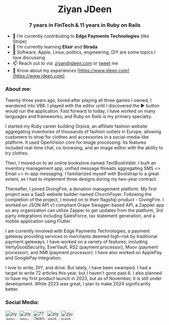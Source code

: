 <h1 align="center">Ziyan JDeen</h1>
<h3 align="center">7 years in FinTech & 11 years in Ruby on Rails</h3>

- 🔭 I’m currently contributing to **Edge Payments Technologies** (like Stripe)
- 🌱 I’m currently learning **Elixir** and **Strada**
- 💬 Software, Apple, Linux, politics, engineering, DIY are some topics I love discussing
- 📫 Reach out to via: ziyan@jdeen.com or [tweet](https://twitter.com/ziyanjunaideen) me
- 📄 Know about my experiences [https://www.jdeen.com](https://www.jdeen.com)


<h3 align="left">About me:</h3>

Twenty-three years ago, bored after playing all three games I owned, I wandered into VB6. I played with the editor until I discovered the ▶️ button would run the application. Fast forward to today, I have worked on many languages and frameworks, and Ruby on Rails is my primary specialty.

I started my Ruby career building Orpiva, an affiliate fashion website aggregating inventories of thousands of fashion outlets in Europe, allowing customers to shop for clothes and accessories in a social-media-like platform. It used OpenVision core for image processing. Its features included real-time chat, co-browsing, and an image editor with the ability to try clothes.

Then, I moved on to an online bookstore named TextBookValet. I built an inventory management app, unified message threads aggregating SMS <> Email <> in-app messaging. I familiarized myself with Bootstrap to a great extent, as I had to implement three designs during my two-year contract.

Thereafter, I joined GivingFire, a donation management platform. My first project was a SaaS website builder named ChurchFoyer. Following the completion of the project, I moved on to their flagship product - GivingFire. I worked on JSON API v1 compliant Grape Swagger-based API, a Zappier app so any organization can utilize Zapper to get updates from the platform, 3rd party integrations including SalesForce, tax statement generation, and a mobile application using Flutter.

I am currently involved with Edge Payments Technologies, a payment gateway providing services to merchants deemed high-risk by traditional payment gateways. I have worked on a variety of features, including VertyGoodSecurity, EverVault, RS2 (payment processor), Moov (payment processor), and NMI (payment processor). I have also worked on ApplePay and GooglePay integration.

I love to write, DIY, and drive. But lately, I have been swamped. I had a target to write 72 articles this year, but I haven't gone past 6. I also planned to have my first product launch in 2023, but as of November, it is still under development. While 2023 was great, I plan to make 2024 significantly better.

<h3 align="left">Social Media:</h3>
<p align="left">
<a href="https://twitter.com/ziyanjunaideen" target="blank"><img align="center" src="https://raw.githubusercontent.com/rahuldkjain/github-profile-readme-generator/master/src/images/icons/Social/twitter.svg" alt="ziyanjunaideen" height="30" width="40" /></a>
<a href="https://linkedin.com/in/ziyanjunaideen" target="blank"><img align="center" src="https://raw.githubusercontent.com/rahuldkjain/github-profile-readme-generator/master/src/images/icons/Social/linked-in-alt.svg" alt="ziyanjunaideen" height="30" width="40" /></a>
<a href="https://stackoverflow.com/users/777880" target="blank"><img align="center" src="https://raw.githubusercontent.com/rahuldkjain/github-profile-readme-generator/master/src/images/icons/Social/stack-overflow.svg" alt="777880" height="30" width="40" /></a>
<a href="https://fb.com/ziyanjdeen" target="blank"><img align="center" src="https://raw.githubusercontent.com/rahuldkjain/github-profile-readme-generator/master/src/images/icons/Social/facebook.svg" alt="ziyanjdeen" height="30" width="40" /></a>
<a href="https://www.leetcode.com/zjunaideen" target="blank"><img align="center" src="https://raw.githubusercontent.com/rahuldkjain/github-profile-readme-generator/master/src/images/icons/Social/leet-code.svg" alt="zjunaideen" height="30" width="40" /></a>
</p>
